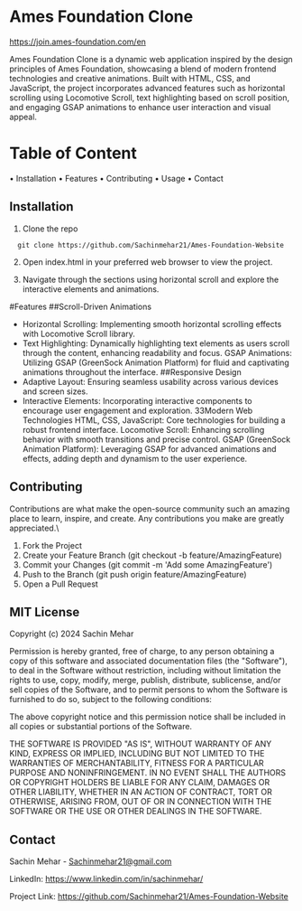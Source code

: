 # Ames Foundation Clone
https://join.ames-foundation.com/en

Ames Foundation Clone is a dynamic web application inspired by the design principles of Ames Foundation, showcasing a blend of modern frontend technologies and creative animations. Built with HTML, CSS, and JavaScript, the project incorporates advanced features such as horizontal scrolling using Locomotive Scroll, text highlighting based on scroll position, and engaging GSAP animations to enhance user interaction and visual appeal.


# Table of Content 
 
 • Installation
 • Features
 • Contributing
 • Usage
 • Contact

## Installation

1. Clone the repo

```
  git clone https://github.com/Sachinmehar21/Ames-Foundation-Website
```
2. Open index.html in your preferred web browser to view the project.

3. Navigate through the sections using horizontal scroll and explore the interactive elements and animations.

 #Features
##Scroll-Driven Animations
- Horizontal Scrolling: Implementing smooth horizontal scrolling effects with Locomotive Scroll library.
- Text Highlighting: Dynamically highlighting text elements as users scroll through the content, enhancing readability and focus.
GSAP Animations: Utilizing GSAP (GreenSock Animation Platform) for fluid and captivating animations throughout the interface.
##Responsive Design
- Adaptive Layout: Ensuring seamless usability across various devices and screen sizes.
- Interactive Elements: Incorporating interactive components to encourage user engagement and exploration.
33Modern Web Technologies
HTML, CSS, JavaScript: Core technologies for building a robust frontend interface.
Locomotive Scroll: Enhancing scrolling behavior with smooth transitions and precise control.
GSAP (GreenSock Animation Platform): Leveraging GSAP for advanced animations and effects, adding depth and dynamism to the user experience.

## Contributing

Contributions are what make the open-source community such an amazing place to learn, inspire, and create. Any contributions you make are greatly appreciated.\

1. Fork the Project
2. Create your Feature Branch (git checkout -b feature/AmazingFeature)
3. Commit your Changes (git commit -m 'Add some AmazingFeature')
4. Push to the Branch (git push origin feature/AmazingFeature)
5. Open a Pull Request
## MIT License

Copyright (c) 2024 Sachin Mehar

Permission is hereby granted, free of charge, to any person obtaining a copy
of this software and associated documentation files (the "Software"), to deal
in the Software without restriction, including without limitation the rights
to use, copy, modify, merge, publish, distribute, sublicense, and/or sell
copies of the Software, and to permit persons to whom the Software is
furnished to do so, subject to the following conditions:

The above copyright notice and this permission notice shall be included in all
copies or substantial portions of the Software.

THE SOFTWARE IS PROVIDED "AS IS", WITHOUT WARRANTY OF ANY KIND, EXPRESS OR
IMPLIED, INCLUDING BUT NOT LIMITED TO THE WARRANTIES OF MERCHANTABILITY,
FITNESS FOR A PARTICULAR PURPOSE AND NONINFRINGEMENT. IN NO EVENT SHALL THE
AUTHORS OR COPYRIGHT HOLDERS BE LIABLE FOR ANY CLAIM, DAMAGES OR OTHER
LIABILITY, WHETHER IN AN ACTION OF CONTRACT, TORT OR OTHERWISE, ARISING FROM,
OUT OF OR IN CONNECTION WITH THE SOFTWARE OR THE USE OR OTHER DEALINGS IN THE
SOFTWARE.


## Contact

Sachin Mehar - Sachinmehar21@gmail.com

LinkedIn: https://www.linkedin.com/in/sachinmehar/

Project Link: https://github.com/Sachinmehar21/Ames-Foundation-Website

